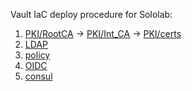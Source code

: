 Vault IaC deploy procedure for Sololab:
1. [PKI/RootCA](./PKI/RootCA/) -> [PKI/Int_CA](./PKI/Int_CA/) -> [PKI/certs](./PKI/certs/)
2. [LDAP](./LDAP/)
3. [policy](./policy/)
4. [OIDC](./OIDC/)
5. [consul](./consul/)